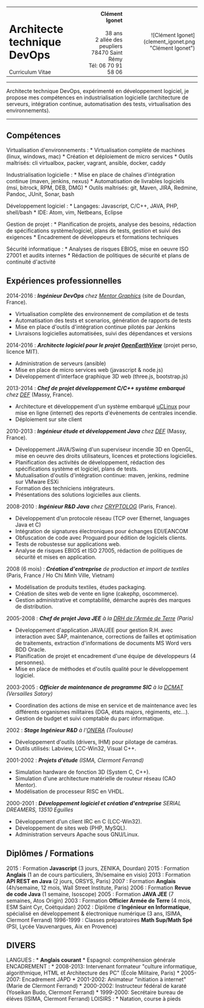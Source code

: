 <table width="100%">
	<tr>
		<td style="vertical-align:top;" align="left">
			<h1>Architecte technique DevOps</h1>
			Curriculum Vitae
		</td>
		<td style="vertical-align:bottom;" align="right" width="22%">
			<b>Clément Igonet</b> <br/>
			<clement@igonet.fr> <br/>
			38 ans <br/>
			2 allée des peupliers <br/>
			78470 Saint Rémy <br/>
			Tél: 06 70 91 58 06 <br/>
		</td>
		<td align="right">![Clément Igonet](clement_igonet.png "Clément Igonet")</td>
	</tr>
</table>

----

Architecte technique DevOps, expérimenté en développement logiciel, je propose mes compétences en
industrialisation logicielle (architecture de serveurs, intégration continue, automatisation des tests, virtualisation des environnements).

----

Compétences
--------------------

Virtualisation d'environnements
:   * Virtualisation complète de machines (linux, windows, mac)
    * Création et déploiement de micro services
 		* Outils maîtrisés: cli virtualbox, packer, vagrant, ansible, docker, caddy

Industrialisation logicielle
:   * Mise en place de chaînes d'intégration continue (maven, jenkins, nexus)
    * Automatisation de livrables logiciels (msi, bitrock, RPM, DEB, DMG)
    * Outils maîtrisés: git, Maven, JIRA, Redmine, Pandoc, JUnit, Sonar, bash

Développement logiciel
:	* Langages: Javascript, C/C++, JAVA, PHP, shell/bash
	* IDE: Atom, vim, Netbeans, Eclipse

Gestion de projet
:	* Planification de projets, analyse des besoins, rédaction de spécifications système/logiciel, plans de tests, gestion et suivi des exigences
	* Encadrement de développeurs et formations techniques

Sécurité informatique
:	* Analyses de risques EBIOS, mise en oeuvre ISO 27001 et audits internes
	* Rédaction de politiques de sécurité et plans de continuité d'activité

Expériences professionnelles
--------------------

2014-2016
: ***Ingénieur DevOps** chez [Mentor Graphics](http://www.mentor.com/)*
	(site de Dourdan, France).

* Virtualisation complète des environnement de compilation et de tests
* Automatisation des tests et scenarios, génération de rapports de tests
* Mise en place d'outils d'intégration continue pilotés par Jenkins
* Livraisons logicielles automatisées, suivi des dépendances et versions

2014-2016
: ***Architecte logiciel pour le projet [OpenEarthView](http://www.openearthview.net/)***
	(projet perso, licence MIT).

* Administration de serveurs (ansible)
* Mise en place de micro services web (javascript & node.js)
* Développement d'interface graphique 3D web (three.js, bootstrap.js)

2013-2014
: ***Chef de projet développement C/C++ système embarqué** chez [DEF](http://def-online.com)*
	(Massy, France).

* Architecture et développement d'un système embarqué [uCLinux](http://www.uclinux.org/) pour mise en ligne (internet) des reports d'évènements de centrales incendie.
* Déploiement sur site client

2010-2013
: ***Ingénieur étude et développement Java** chez [DEF](http://def-online.com)*
	(Massy, France).

* Développement JAVA/Swing d'un superviseur incendie 3D en OpenGL,
	mise en oeuvre des droits utilisateurs, licences et protections logicielles.
* Planification des activités de développement, rédaction des spécifications système et logiciel,
	plans de tests.
* Mutualisation d'outils d'intégration continue: maven, jenkins, redmine sur VMware ESXi
* Formation des techniciens intégrateurs.
* Présentations des solutions logicielles aux clients.

2008-2010
:	***Ingénieur R&D Java** chez [CRYPTOLOG](http://www.cryptolog.com)* (Paris, France).

* Développement d'un protocole réseau (TCP over Ethernet, languages Java et C)
* Intégration de signatures électroniques pour échanges EDI/EANCOM
* Obfuscation de code avec Proguard pour édition de logiciels clients.
* Tests de robustesse sur applications web.
* Analyse de risques EBIOS et ISO 27005, rédaction de politiques de sécurité et mises en application.

2008 (6 mois)
:	***Création d'entreprise** de production et import de textiles* (Paris, France / Ho Chi Minh Ville, Vietnam)

* Modélisation de produits textiles, études packaging.
* Création de sites web de vente en ligne (cakephp, oscommerce).
* Gestion administrative et comptabilité, démarche auprès des marques de distribution.

2005-2008
:	***Chef de projet Java JEE** à la [DRH de l'Armée de Terre](http://www.defense.gouv.fr/terre/l-armee-de-terre-au-contact/les-grands-commandeurs/drhat) (Paris)*

* Développement d'application JAVA/JEE pour gestion R.H. avec interaction avec SAP, maintenance, corrections de failles et optimisation de traitements, extraction d'informations de documents MS Word vers BDD Oracle.
* Planification de projet et encadrement d'une équipe de développeurs (4 personnes).
* Mise en place de méthodes et d'outils qualité pour le développement logiciel.

2003-2005
:	***Officier de maintenance de programme SIC** à la [DCMAT](http://www.defense.gouv.fr/terre/presentation/directions-commandements-et-centres/maintenance/direction-centrale-du-materiel/%28language%29/fre-FR#SearchText=direction%20centrale#xtcr=1) (Versailles Satory)*

* Coordination des actions de mise en service et de maintenance avec les différents organismes militaires (DGA, états majors, régiments, etc...).
* Gestion de budget et suivi comptable du parc informatique.

2002
:	***Stage Ingénieur R&D** à l'[ONERA](http://www.onera.fr/fr/nos-centres/midi-pyrenees-toulouse) (Toulouse)*

* Développement d'outils (drivers, IHM) pour pilotage de caméras.
* Outils utilisés: Labview, LCC-Win32, Visual C++.

2001-2002
:	***Projets d'étude** (ISMA, Clermont Ferrand)*

* Simulation hardware de fonction 3D (System C, C++).
* Simulation d'une architecture matérielle de routeur réseau (CAO Mentor).
* Modélisation de processeur RISC en VHDL.

2000-2001
:	***Développement logiciel et création d'entreprise** SERIAL DREAMERS, 13510 Eguilles*

* Développement d'un client IRC en C (LCC-Win32).
* Développement de sites web (PHP, MySQL).
* Administration serveurs Apache sous GNU/Linux.

Diplômes / Formations
--------------------

2015
:	Formation **Javascript** (3 jours, ZENIKA, Dourdan)
2015
:	Formation **Anglais** (1 an de cours particuliers, 3h/semaine en visio)
2013
:	Formation **API REST en Java** (2 jours, ORSYS, Paris)
2007
:	Formation **Anglais** (4h/semaine, 12 mois, Wall Street Institute, Paris)
2006
:	Formation **Revue de code Java** (1 semaine, Isoscope)
2005
:	Formation **JAVA JEE** (7 semaines, Atos Origin)
2003
:	Formation **Officier Armée de Terre** (4 mois, ESM Saint Cyr, Coëtquidan)
2002
:	Diplôme d'**Ingénieur en Informatique**, spécialisé en développement & électronique numérique (3 ans, ISIMA, Clermont Ferrand)
1996-1999
:	Classes préparatoires **Math Sup/Math Spé** (PSI, Lycée Vauvenargues, Aix en Provence)

DIVERS
--------------------

LANGUES
:	* **Anglais courant**
	* Espagnol: compréhension générale
ENCADREMENT
:	* 2008-2013: Intervenant formateur "culture informatique, algorithmique, HTML et Architecture des PC" (École Militaire, Paris)
	* 2005-2007: Encadrement JAPD
	* 2001-2002: Animateur "initiation à internet" (Marie de Clermont Ferrand)
	* 2000-2002: Instructeur fédéral de karaté (Yoseikan Budo, Clermont Ferrand)
	* 1999-2000: Secrétaire bureau de éléves (ISIMA, Clermont Ferrand)
LOISIRS
:	* Natation, course à pieds
